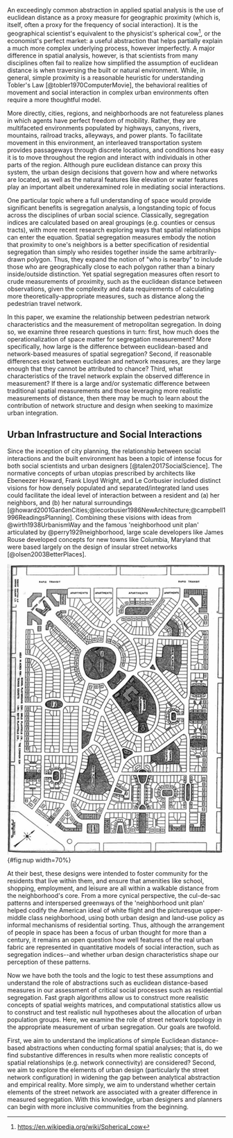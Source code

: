 <!-- Hook -->

An exceedingly common abstraction in applied spatial analysis is the use of euclidean distance as a
proxy measure for geographic proximity (which is, itself, often a proxy for the frequency of social
interaction). It is the geographical scientist's equivalent to the physicist's spherical
cow[^spherical_cow], or the economist's perfect market: a useful abstraction that helps partially
explain a much more complex underlying process, however imperfectly. A major difference in spatial
analysis, however, is that scientists from many disciplines often fail to realize how simplified the
assumption of euclidean distance is when traversing the built or natural environment. While, in
general, simple proximity is a reasonable heuristic for understanding Tobler's Law
[@tobler1970ComputerMovie], the behavioral realities of movement and social interaction in complex
urban environments often require a more thoughtful model.

More directly, cities, regions, and neighborhoods are not featureless planes in which agents have
perfect freedom of mobility. Rather, they are multifaceted environments populated by highways,
canyons, rivers, mountains, railroad tracks, alleyways, and power plants. To facilitate movement in
this environment, an interleaved transportation system provides passageways through discrete
locations, and conditions how easy it is to move throughout the region and interact with individuals
in other parts of the region. Although pure euclidean distance can proxy this system, the urban
design decisions that govern how and where networks are located, as well as the natural features
like elevation or water features play an important albeit underexamined role in mediating social
interactions.

One particular topic where a full understanding of space would provide significant benefits is
segregation analysis, a longstanding topic of focus across the disciplines of urban social science.
Classically, segregation indices are calculated based on areal groupings (e.g. counties or census
tracts), with more recent research exploring ways that spatial relationships can enter the equation.
Spatial segregation measures embody the notion that proximity to one's neighbors is a better
specification of residential segregation than simply who resides together inside the same
arbitrarily-drawn polygon. Thus, they expand the notion of "who is nearby" to include those who are
geographically close to each polygon rather than a binary inside/outside distinction. Yet spatial
segregation measures often resort to crude measurements of proximity, such as the euclidean distance
between observations, given the complexity and data requirements of calculating more
theoretically-appropriate measures, such as distance along the pedestrian travel network.

<!-- Question -->

In this paper, we examine the relationship between pedestrian network characteristics and the
measurement of metropolitan segregation. In doing so, we examine three research questions in turn:
first, how much does the operationalization of space matter for segregation measurement? More
specifically, how large is the difference between euclidean-based and network-based measures of
spatial segregation? Second, if reasonable differences exist between euclidean and network measures,
are they large enough that they cannot be attributed to chance? Third, what characteristics of the
travel network explain the observed difference in measurement? If there is a large and/or systematic
difference between traditional spatial measurements and those leveraging more realistic measurements
of distance, then there may be much to learn about the contribution of network structure and design
when seeking to maximize urban integration.

<!-- Antecedents -->
## Urban Infrastructure and Social Interactions

Since the inception of city planning, the relationship between social interactions and the built
environment has been a topic of intense focus for both social scientists and urban designers
[@talen2017SocialScience]. The normative concepts of urban utopias prescribed by architects like
Ebeneezer Howard, Frank Lloyd Wright, and Le Corbusier included distinct visions for how densely
populated and separated/integrated land uses could facilitate the ideal level of interaction between
a resident and (a) her neighbors, and (b) her natural surroundings
[@howard2001GardenCities;@lecorbusier1986NewArchitecture;@campbell1996ReadingsPlanning]. Combining
these visions with ideas from @wirth1938UrbanismWay and the famous 'neighborhood unit plan'
articulated by @perry1929neighborhood, large scale developers like James Rouse developed concepts
for new towns like Columbia, Maryland that were based largely on the design of insular street
networks [@olsen2003BetterPlaces].

![The "Neighborhood Unit", Source: @perry1929neighborhood](figures/perry_neighborhood_unit.png){#fig:nup width=70%}

At their best, these designs were intended to foster community for the residents that live within
them, and ensure that amenities like school, shopping, employment, and leisure are all within a
walkable distance from the neighborhood's core. From a more cynical perspective, the cul-de-sac
patterns and interspersed greenways of the 'neighborhood unit plan' helped codify the American ideal
of white flight and the picturesque upper-middle class neighborhood, using both urban design and
land-use policy as informal mechanisms of residential sorting. Thus, although the arrangement of
people in space has been a focus of urban thought for more than a century, it remains an open
question how well features of the real urban fabric are represented in quantitative models of social
interaction, such as segregation indices--and whether urban design characteristics shape our
perception of these patterns.

<!-- value add -->
Now we have both the tools and the logic to test these assumptions and understand the role of
abstractions such as euclidean distance-based measures in our assessment of critical social
processes such as residential segregation. Fast graph algorithms allow us to construct more
realistic concepts of spatial weights matrices, and computational statistics allow us to construct
and test realistic null hypotheses about the allocation of urban population groups. Here, we examine
the role of street network topology in the appropriate measurement of urban segregation. Our goals
are twofold.

<!-- Road-map -->

First, we aim to understand the implications of simple Euclidean distance- based abstractions when
conducting formal spatial analyses; that is, do we find substantive differences in results when more
realistic concepts of spatial relationships (e.g. network connectivity) are considered? Second, we
aim to explore the elements of urban design (particularly the street network configuration) in
widening the gap between analytical abstraction and empirical reality. More simply, we aim to
understand whether certain elements of the street network are associated with a greater difference
in measured segregation. With this knowledge, urban designers and planners can begin with more
inclusive communities from the beginning.

[^spherical_cow]: <https://en.wikipedia.org/wiki/Spherical_cow>
